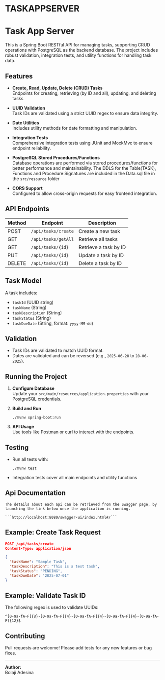 # TASKAPPSERVER
# Task App Server

This is a Spring Boot RESTful API for managing tasks, supporting CRUD operations with PostgreSQL as the backend database. The project includes robust validation, integration tests, and utility functions for handling task data.

## Features

- **Create, Read, Update, Delete (CRUD) Tasks**  
  Endpoints for creating, retrieving (by ID and all), updating, and deleting tasks.

- **UUID Validation**  
  Task IDs are validated using a strict UUID regex to ensure data integrity.

- **Date Utilities**  
  Includes utility methods for date formatting and manipulation.

- **Integration Tests**  
  Comprehensive integration tests using JUnit and MockMvc to ensure endpoint reliability.

- **PostgreSQL Stored Procedures/Functions**  
  Database operations are performed via stored procedures/functions for better performance and maintainability. The DDLS for the Table(TASK), Functions and Procedure Signatures are included in the Data.sql file in the ```src/resource``` folder

- **CORS Support**  
  Configured to allow cross-origin requests for easy frontend integration.

## API Endpoints

| Method | Endpoint                | Description                  |
|--------|-------------------------|------------------------------|
| POST   | `/api/tasks/create`     | Create a new task            |
| GET    | `/api/tasks/getAll`     | Retrieve all tasks           |
| GET    | `/api/tasks/{id}`       | Retrieve a task by ID        |
| PUT    | `/api/tasks/{id}`       | Update a task by ID          |
| DELETE | `/api/tasks/{id}`       | Delete a task by ID          |

## Task Model

A task includes:
- `taskId` (UUID string)
- `taskName` (String)
- `taskDescription` (String)
- `taskStatus` (String)
- `taskDueDate` (String, format: `yyyy-MM-dd`)

## Validation

- Task IDs are validated to match UUID format.
- Dates are validated and can be reversed (e.g., `2025-06-28` to `28-06-2025`).

## Running the Project

1. **Configure Database**  
   Update your `src/main/resources/application.properties` with your PostgreSQL credentials.

2. **Build and Run**  
   ```
   ./mvnw spring-boot:run
   ```

3. **API Usage**  
   Use tools like Postman or curl to interact with the endpoints.

## Testing

- Run all tests with:
  ```
  ./mvnw test
  ```
- Integration tests cover all main endpoints and utility functions


## Api Documentation
    The details about each api can be retrieved from the Swagger page, by launching the link below once the application is running. 

    ```http://localhost:8080/swagger-ui/index.html#/```

## Example: Create Task Request

```json
POST /api/tasks/create
Content-Type: application/json

{
  "taskName": "Sample Task",
  "taskDescription": "This is a test task",
  "taskStatus": "PENDING",
  "taskDueDate": "2025-07-01"
}
```

## Example: Validate Task ID

The following regex is used to validate UUIDs:
```
^[0-9a-fA-F]{8}-[0-9a-fA-F]{4}-[0-9a-fA-F]{4}-[0-9a-fA-F]{4}-[0-9a-fA-F]{12}$
```

## Contributing

Pull requests are welcome! Please add tests for any new features or bug fixes.

---

**Author:**  
Bolaji Adesina  

